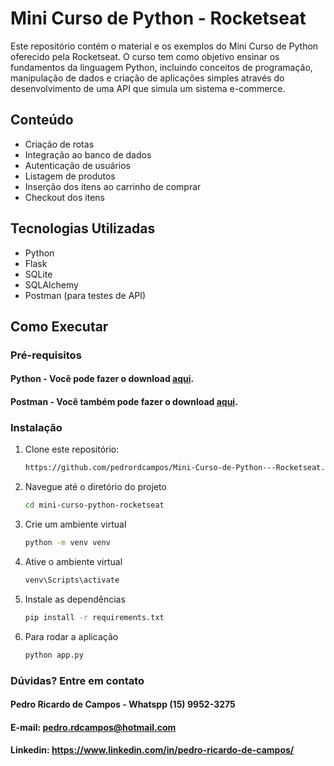 # Mini Curso de Python - Rocketseat

Este repositório contém o material e os exemplos do Mini Curso de Python oferecido pela Rocketseat. O curso tem como objetivo ensinar os fundamentos da linguagem Python, incluindo conceitos de programação, manipulação de dados e criação de aplicações simples através do desenvolvimento de uma API que simula um sistema e-commerce.

## Conteúdo

- Criação de rotas
- Integração ao banco de dados
- Autenticação de usuários
- Listagem de produtos
- Inserção dos itens ao carrinho de comprar
- Checkout dos itens

## Tecnologias Utilizadas

- Python
- Flask
- SQLite
- SQLAlchemy
- Postman (para testes de API)

## Como Executar

### Pré-requisitos
#### Python - Você pode fazer o download [aqui](https://www.python.org/downloads/).
#### Postman - Você também pode fazer o download [aqui](https://www.postman.com/downloads/).

### Instalação

1. Clone este repositório:
   ```bash
   https://github.com/pedrordcampos/Mini-Curso-de-Python---Rocketseat.git
   
2. Navegue até o diretório do projeto
   ```bash
   cd mini-curso-python-rocketseat

3. Crie um ambiente virtual
    ```bash
   python -m venv venv

4. Ative o ambiente virtual
   ```bash
   venv\Scripts\activate
5. Instale as dependências
   ```bash
   pip install -r requirements.txt

6. Para rodar a aplicação
   ```bash
   python app.py

### Dúvidas? Entre em contato
#### Pedro Ricardo de Campos - Whatspp (15) 9952-3275
#### E-mail: pedro.rdcampos@hotmail.com
#### Linkedin: https://www.linkedin.com/in/pedro-ricardo-de-campos/






